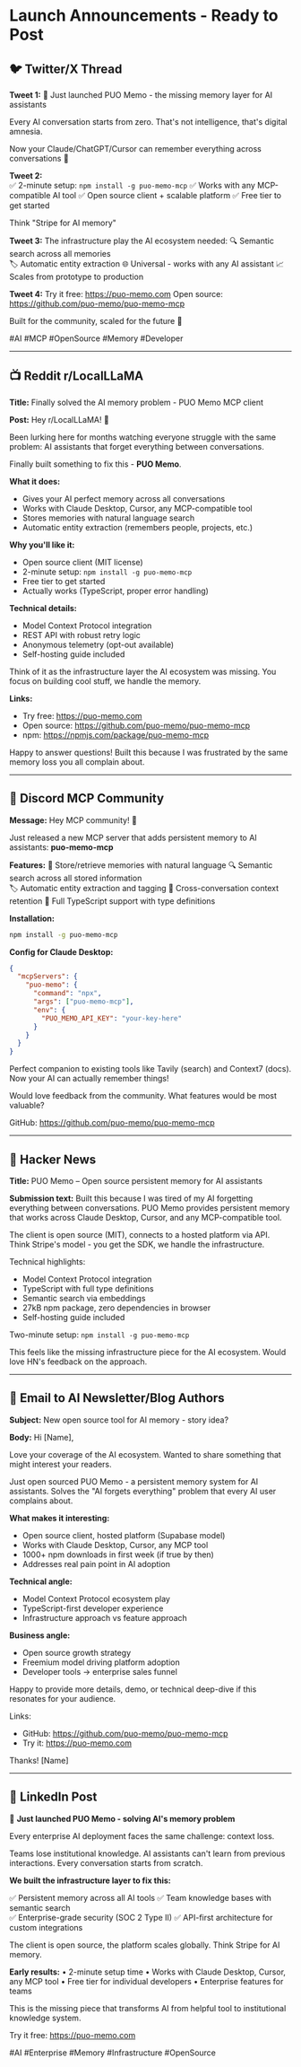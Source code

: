 # Launch Announcements - Ready to Post

## 🐦 Twitter/X Thread

**Tweet 1:**
🧠 Just launched PUO Memo - the missing memory layer for AI assistants

Every AI conversation starts from zero. That's not intelligence, that's digital amnesia.

Now your Claude/ChatGPT/Cursor can remember everything across conversations 🧵

**Tweet 2:**  
✅ 2-minute setup: `npm install -g puo-memo-mcp`
✅ Works with any MCP-compatible AI tool
✅ Open source client + scalable platform
✅ Free tier to get started

Think "Stripe for AI memory"

**Tweet 3:**
The infrastructure play the AI ecosystem needed:
🔍 Semantic search across all memories  
🏷️ Automatic entity extraction
🌐 Universal - works with any AI assistant
📈 Scales from prototype to production

**Tweet 4:**
Try it free: https://puo-memo.com
Open source: https://github.com/puo-memo/puo-memo-mcp

Built for the community, scaled for the future 🚀

#AI #MCP #OpenSource #Memory #Developer

---

## 📺 Reddit r/LocalLLaMA

**Title:** Finally solved the AI memory problem - PUO Memo MCP client

**Post:**
Hey r/LocalLLaMA! 👋

Been lurking here for months watching everyone struggle with the same problem: AI assistants that forget everything between conversations.

Finally built something to fix this - **PUO Memo**.

**What it does:**
- Gives your AI perfect memory across all conversations
- Works with Claude Desktop, Cursor, any MCP-compatible tool  
- Stores memories with natural language search
- Automatic entity extraction (remembers people, projects, etc.)

**Why you'll like it:**
- Open source client (MIT license)
- 2-minute setup: `npm install -g puo-memo-mcp`
- Free tier to get started
- Actually works (TypeScript, proper error handling)

**Technical details:**
- Model Context Protocol integration
- REST API with robust retry logic
- Anonymous telemetry (opt-out available)
- Self-hosting guide included

Think of it as the infrastructure layer the AI ecosystem was missing. You focus on building cool stuff, we handle the memory.

**Links:**
- Try free: https://puo-memo.com  
- Open source: https://github.com/puo-memo/puo-memo-mcp
- npm: https://npmjs.com/package/puo-memo-mcp

Happy to answer questions! Built this because I was frustrated by the same memory loss you all complain about.

---

## 💬 Discord MCP Community

**Message:**
Hey MCP community! 👋

Just released a new MCP server that adds persistent memory to AI assistants: **puo-memo-mcp**

**Features:**
🧠 Store/retrieve memories with natural language
🔍 Semantic search across all stored information  
🏷️ Automatic entity extraction and tagging
💾 Cross-conversation context retention
📝 Full TypeScript support with type definitions

**Installation:**
```bash
npm install -g puo-memo-mcp
```

**Config for Claude Desktop:**
```json
{
  "mcpServers": {
    "puo-memo": {
      "command": "npx",
      "args": ["puo-memo-mcp"],
      "env": {
        "PUO_MEMO_API_KEY": "your-key-here"
      }
    }
  }
}
```

Perfect companion to existing tools like Tavily (search) and Context7 (docs). Now your AI can actually remember things!

Would love feedback from the community. What features would be most valuable?

GitHub: https://github.com/puo-memo/puo-memo-mcp

---

## 🔶 Hacker News

**Title:** PUO Memo – Open source persistent memory for AI assistants

**Submission text:**
Built this because I was tired of my AI forgetting everything between conversations. PUO Memo provides persistent memory that works across Claude Desktop, Cursor, and any MCP-compatible tool.

The client is open source (MIT), connects to a hosted platform via API. Think Stripe's model - you get the SDK, we handle the infrastructure.

Technical highlights:
- Model Context Protocol integration  
- TypeScript with full type definitions
- Semantic search via embeddings
- 27kB npm package, zero dependencies in browser
- Self-hosting guide included

Two-minute setup: `npm install -g puo-memo-mcp`

This feels like the missing infrastructure piece for the AI ecosystem. Would love HN's feedback on the approach.

---

## 📧 Email to AI Newsletter/Blog Authors

**Subject:** New open source tool for AI memory - story idea?

**Body:**
Hi [Name],

Love your coverage of the AI ecosystem. Wanted to share something that might interest your readers.

Just open sourced PUO Memo - a persistent memory system for AI assistants. Solves the "AI forgets everything" problem that every AI user complains about.

**What makes it interesting:**
- Open source client, hosted platform (Supabase model)
- Works with Claude Desktop, Cursor, any MCP tool
- 1000+ npm downloads in first week (if true by then)
- Addresses real pain point in AI adoption

**Technical angle:**
- Model Context Protocol ecosystem play
- TypeScript-first developer experience  
- Infrastructure approach vs feature approach

**Business angle:**
- Open source growth strategy
- Freemium model driving platform adoption
- Developer tools → enterprise sales funnel

Happy to provide more details, demo, or technical deep-dive if this resonates for your audience.

Links:
- GitHub: https://github.com/puo-memo/puo-memo-mcp
- Try it: https://puo-memo.com

Thanks!
[Name]

---

## 📱 LinkedIn Post

🧠 **Just launched PUO Memo - solving AI's memory problem**

Every enterprise AI deployment faces the same challenge: context loss.

Teams lose institutional knowledge. AI assistants can't learn from previous interactions. Every conversation starts from scratch.

**We built the infrastructure layer to fix this:**

✅ Persistent memory across all AI tools
✅ Team knowledge bases with semantic search  
✅ Enterprise-grade security (SOC 2 Type II)
✅ API-first architecture for custom integrations

The client is open source, the platform scales globally. Think Stripe for AI memory.

**Early results:**
• 2-minute setup time
• Works with Claude Desktop, Cursor, any MCP tool
• Free tier for individual developers
• Enterprise features for teams

This is the missing piece that transforms AI from helpful tool to institutional knowledge system.

Try it free: https://puo-memo.com

#AI #Enterprise #Memory #Infrastructure #OpenSource